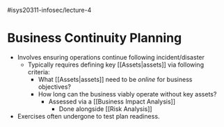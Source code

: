 #isys20311-infosec/lecture-4 
# Business Continuity Planning

- Involves ensuring operations continue following incident/disaster
	- Typically requires defining key [[Assets|assets]] via following criteria:
		- What [[Assets|assets]] need to be *online* for business objectives?
		- How long can the business viably operate without key assets?
			- Assessed via a [[Business Impact Analysis]]
				- Done alongside [[Risk Analysis]]
- Exercises often undergone to test plan readiness.